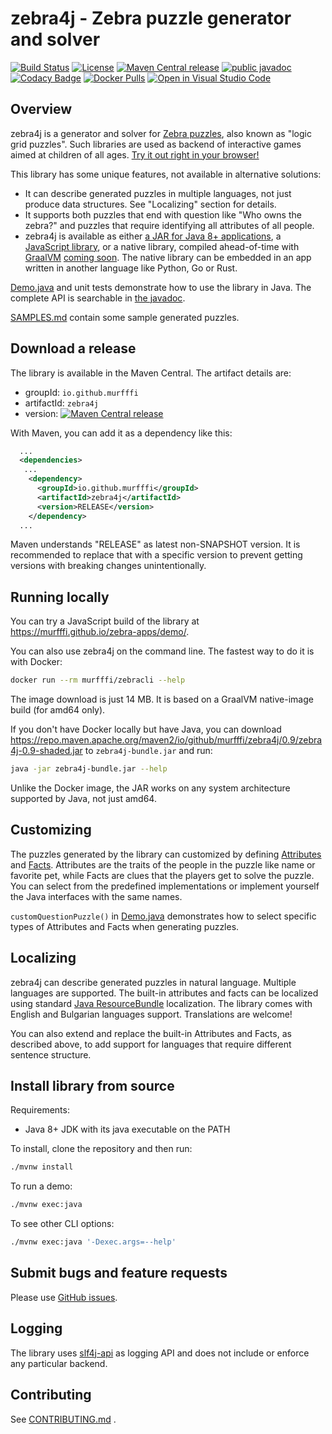 # zebra4j - Zebra puzzle generator and solver

[![Build Status](https://travis-ci.org/murfffi/zebra4j.svg?branch=main)](https://travis-ci.org/murfffi/zebra4j)
[![License](https://img.shields.io/github/license/murfffi/zebra4j)](/LICENSE)
[![Maven Central release](https://maven-badges.herokuapp.com/maven-central/io.github.murfffi/zebra4j/badge.svg)](https://search.maven.org/artifact/io.github.murfffi/zebra4j)
[![public javadoc](https://javadoc.io/badge2/io.github.murfffi/zebra4j/javadoc.svg)](https://javadoc.io/doc/io.github.murfffi/zebra4j)
[![Codacy Badge](https://app.codacy.com/project/badge/Grade/e85598dea228465188b9e70774983532)](https://www.codacy.com/gh/murfffi/zebra4j/dashboard?utm_source=github.com&amp;utm_medium=referral&amp;utm_content=murfffi/zebra4j&amp;utm_campaign=Badge_Grade)
[![Docker Pulls](https://img.shields.io/docker/pulls/murfffi/zebracli)](https://hub.docker.com/r/murfffi/zebracli)
[![Open in Visual Studio Code](https://open.vscode.dev/badges/open-in-vscode.svg)](https://open.vscode.dev/murfffi/zebra4j)

## Overview

zebra4j is a generator and solver for [Zebra
puzzles](https://en.wikipedia.org/wiki/Zebra_Puzzle), also known as "logic grid
puzzles". Such libraries are used as backend of interactive games aimed at
children of all ages. [Try it out right in your browser!](https://murfffi.github.io/zebra-apps/demo/)

This library has some unique features, not available in alternative solutions:
- It can describe generated puzzles in multiple languages, not just produce data
  structures. See "Localizing" section for details.
- It supports both puzzles that end with question like "Who owns the zebra?" and
  puzzles that require identifying all attributes of all people.
- zebra4j is available as either 
  [a JAR for Java 8+ applications](https://search.maven.org/artifact/io.github.murfffi/zebra4j/),
  a [JavaScript library](https://github.com/murfffi/zebra-apps), or a native library,
  compiled ahead-of-time with [GraalVM](https://www.graalvm.org/reference-manual/native-image/)
  [coming soon](https://github.com/murfffi/zebra4j/issues/50).
  The native library can be embedded in an app written in another
  language like Python, Go or Rust.

[Demo.java](src/main/java/zebra4j/Demo.java) and unit tests demonstrate how to use
the library in Java. The complete API is searchable in [the javadoc](https://murfffi.github.io/zebra4j/apidocs/).

[SAMPLES.md](SAMPLES.md) contain some sample generated puzzles.

## Download a release

The library is available in the Maven Central. The artifact details are:

- groupId: `io.github.murfffi`
- artifactId: `zebra4j`
- version: [![Maven Central release](https://maven-badges.herokuapp.com/maven-central/io.github.murfffi/zebra4j/badge.svg)](https://search.maven.org/artifact/io.github.murfffi/zebra4j)

With Maven, you can add it as a dependency like this:

```xml
  ...
  <dependencies>
   ...
    <dependency>
      <groupId>io.github.murfffi</groupId>
      <artifactId>zebra4j</artifactId>
      <version>RELEASE</version>
    </dependency>
  ...
```

Maven understands "RELEASE" as latest non-SNAPSHOT version. It is recommended to
replace that with a specific version to prevent getting versions with breaking
changes unintentionally.

## Running locally

You can try a JavaScript build of the library at
<https://murfffi.github.io/zebra-apps/demo/>.

You can also use zebra4j on the command line. The fastest way to do it is with Docker:

```bash
docker run --rm murfffi/zebracli --help
```

The image download is just 14 MB. It is based on a GraalVM native-image build (for amd64 only).

If you don't have Docker locally but have Java, you can download
<https://repo.maven.apache.org/maven2/io/github/murfffi/zebra4j/0.9/zebra4j-0.9-shaded.jar> to
`zebra4j-bundle.jar` and run:

```bash
java -jar zebra4j-bundle.jar --help
```

Unlike the Docker image, the JAR works on any system architecture supported by Java, not just amd64.

## Customizing

The puzzles generated by the library can customized by defining
[Attributes](src/main/java/zebra4j/Attribute.java#L21)
and [Facts](src/main/java/zebra4j/fact/Fact.java#L21).
Attributes are the traits of the people in the puzzle like name or favorite pet,
while Facts are clues that the players get to solve the puzzle. You can select
from the predefined implementations or implement yourself the Java interfaces
with the same names.

`customQuestionPuzzle()` in
[Demo.java](src/main/java/zebra4j/Demo.java)
demonstrates how to select specific types of Attributes and Facts when
generating puzzles.

## Localizing

zebra4j can describe generated puzzles in natural language. Multiple languages
are supported. The built-in attributes and facts can be localized using standard
[Java ResourceBundle](https://docs.oracle.com/javase/tutorial/i18n/resbundle/index.html)
localization. The library comes with English and Bulgarian languages support.
Translations are welcome!

You can also extend and replace the built-in Attributes and Facts, as described
above, to add support for languages that require different sentence structure.

## Install library from source

Requirements:
- Java 8+ JDK with its java executable on the PATH

To install, clone the repository and then run:

```bash
./mvnw install
```

To run a demo:

```bash
./mvnw exec:java
```

To see other CLI options:

```bash
./mvnw exec:java '-Dexec.args=--help'
```

## Submit bugs and feature requests

Please use [GitHub issues](https://github.com/murfffi/zebra4j/issues).

## Logging

The library uses [slf4j-api](http://www.slf4j.org/) as logging API and does not
include or enforce any particular backend.

## Contributing

<!-- https://github.blog/2013-01-31-relative-links-in-markup-files/ -->
See [CONTRIBUTING.md](CONTRIBUTING.md) .
